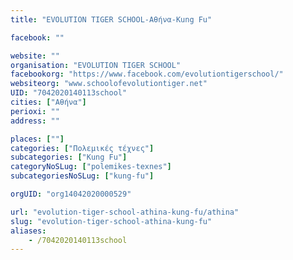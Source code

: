 ```yaml
---
title: "EVOLUTION TIGER SCHOOL-Αθήνα-Kung Fu"

facebook: ""

website: ""
organisation: "EVOLUTION TIGER SCHOOL"
facebookorg: "https://www.facebook.com/evolutiontigerschool/"
websiteorg: "www.schoolofevolutiontiger.net"
UID: "7042020140113school"
cities: ["Αθήνα"]
perioxi: ""
address: ""

places: [""]
categories: ["Πολεμικές τέχνες"]
subcategories: ["Kung Fu"]
categoryNoSLug: ["polemikes-texnes"]
subcategoriesNoSLug: ["kung-fu"]

orgUID: "org14042020000529"

url: "evolution-tiger-school-athina-kung-fu/athina"
slug: "evolution-tiger-school-athina-kung-fu"
aliases:
    - /7042020140113school
---
```





